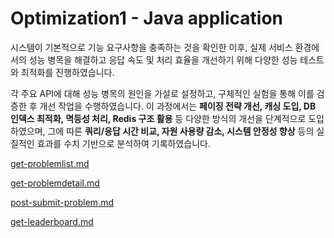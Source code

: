 # Optimization1 - Java application

시스템이 기본적으로 기능 요구사항을 충족하는 것을 확인한 이후, 실제 서비스 환경에서의 성능 병목을 해결하고 응답 속도 및 처리 효율을 개선하기 위해 다양한 성능 테스트와 최적화를 진행하였습니다.&#x20;

각 주요 API에 대해 성능 병목의 원인을 가설로 설정하고, 구체적인 실험을 통해 이를 검증한 후 개선 작업을 수행하였습니다. 이 과정에서는 **페이징 전략 개선, 캐싱 도입, DB 인덱스 최적화, 멱등성 처리, Redis 구조 활용** 등 다양한 방식의 개선을 단계적으로 도입하였으며, 그에 따른 **쿼리/응답 시간 비교, 자원 사용량 감소, 시스템 안정성 향상** 등의 실질적인 효과를 수치 기반으로 분석하여 기록하였습니다.



[get-problemlist.md](get-problemlist.md "mention")

[get-problemdetail.md](get-problemdetail.md "mention")

[post-submit-problem.md](post-submit-problem.md "mention")

[get-leaderboard.md](get-leaderboard.md "mention")

